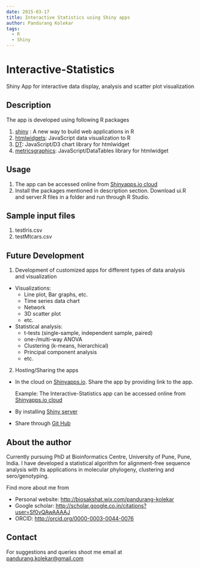 ```yaml
---
date: 2015-03-17
title: Interactive Statistics using Shiny apps
author: Pandurang Kolekar
tags:
  - R
  - Shiny
---
```


# Interactive-Statistics
Shiny App for interactive data display, analysis and scatter plot visualization

## Description
The app is developed using following R packages
  1. [shiny](http://shiny.rstudio.com/) : A new way to build web applications in R
  2. [htmlwidgets](http://www.htmlwidgets.org/): JavaScript data visualization to R
  3. [DT](http://rstudio.github.io/DT/): JavaScript/D3 chart library for htmlwidget
  4. [metricsgraphics](): JavaScript/DataTables library for htmlwidget

## Usage
  1. The app can be accessed online from [Shinyapps.io cloud](https://r-world.shinyapps.io/Interactive-Statistics/)
  2. Install the packages mentioned in description section. Download ui.R and server.R files in a folder and run through R Studio. 

## Sample input files
  1. testIris.csv
  2. testMtcars.csv

## Future Development
1. Development of customized apps for different types of data analysis and visualization
  * Visualizations: 
    * Line plot, Bar graphs, etc.
    * Time series data chart
    * Network
    * 3D scatter plot
    * etc.
  * Statistical analysis: 
    * t-tests (single-sample, independent sample, paired)
    * one-/multi-way ANOVA 
    * Clustering (k-means, hierarchical) 
    * Principal component analysis 
    * etc.
2. Hosting/Sharing the apps 
  * In the cloud on [Shinyapps.io](http://www.shinyapps.io/). Share the app by providing link to the app. 
  
    Example: The Interactive-Statistics app can be accessed online from [Shinyapps.io cloud](https://r-world.shinyapps.io/Interactive-Statistics/)
  * By installing [Shiny server](http://www.rstudio.com/products/shiny/shiny-server/) 
  * Share through [Git Hub](http://github.com/)

## About the author
Currently pursuing PhD at Bioinformatics Centre, University of Pune, Pune, India.
I have developed a statistical algorithm for alignment-free sequence analysis with its applications in molecular phylogeny, clustering and sero/genotyping.

Find more about me from
  * Personal website: http://biosakshat.wix.com/pandurang-kolekar
  * Google scholar: http://scholar.google.co.in/citations?user=Sf0vQAwAAAAJ
  * ORCID: http://orcid.org/0000-0003-0044-0076

## Contact
 For suggestions and queries shoot me email at pandurang.kolekar@gmail.com


